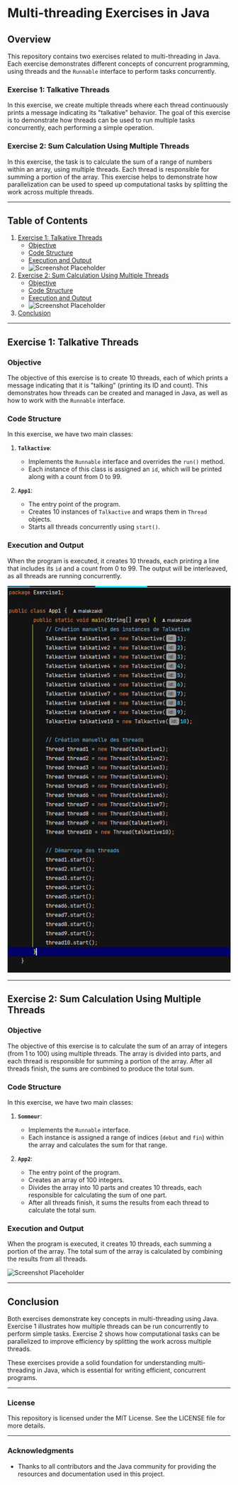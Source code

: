 # Multi-threading Exercises in Java 

## Overview

This repository contains two exercises related to multi-threading in Java. Each exercise demonstrates different concepts of concurrent programming, using threads and the `Runnable` interface to perform tasks concurrently.

### Exercise 1: Talkative Threads
In this exercise, we create multiple threads where each thread continuously prints a message indicating its "talkative" behavior. The goal of this exercise is to demonstrate how threads can be used to run multiple tasks concurrently, each performing a simple operation.

### Exercise 2: Sum Calculation Using Multiple Threads
In this exercise, the task is to calculate the sum of a range of numbers within an array, using multiple threads. Each thread is responsible for summing a portion of the array. This exercise helps to demonstrate how parallelization can be used to speed up computational tasks by splitting the work across multiple threads.

---

## Table of Contents
1. [Exercise 1: Talkative Threads](#exercise-1-talkative-threads)
   - [Objective](#objective)
   - [Code Structure](#code-structure)
   - [Execution and Output](#execution-and-output)
   - ![Screenshot Placeholder](#screenshot-placeholder)
2. [Exercise 2: Sum Calculation Using Multiple Threads](#exercise-2-sum-calculation-using-multiple-threads)
   - [Objective](#objective-1)
   - [Code Structure](#code-structure-1)
   - [Execution and Output](#execution-and-output-1)
   - ![Screenshot Placeholder](#screenshot-placeholder-1)
3. [Conclusion](#conclusion)

---

## Exercise 1: Talkative Threads

### Objective
The objective of this exercise is to create 10 threads, each of which prints a message indicating that it is "talking" (printing its ID and count). This demonstrates how threads can be created and managed in Java, as well as how to work with the `Runnable` interface.

### Code Structure

In this exercise, we have two main classes:

1. **`Talkactive`**:
    - Implements the `Runnable` interface and overrides the `run()` method.
    - Each instance of this class is assigned an `id`, which will be printed along with a count from 0 to 99.

2. **`App1`**:
    - The entry point of the program.
    - Creates 10 instances of `Talkactive` and wraps them in `Thread` objects.
    - Starts all threads concurrently using `start()`.

### Execution and Output
When the program is executed, it creates 10 threads, each printing a line that includes its `id` and a count from 0 to 99. The output will be interleaved, as all threads are running concurrently.

![Screenshot Placeholder](https://github.com/malakzaidi/Tps_POO_SDIA1/blob/main/src/Tp7/screenshots/1.PNG)

---

## Exercise 2: Sum Calculation Using Multiple Threads

### Objective
The objective of this exercise is to calculate the sum of an array of integers (from 1 to 100) using multiple threads. The array is divided into parts, and each thread is responsible for summing a portion of the array. After all threads finish, the sums are combined to produce the total sum.

### Code Structure

In this exercise, we have two main classes:

1. **`Sommeur`**:
    - Implements the `Runnable` interface.
    - Each instance is assigned a range of indices (`debut` and `fin`) within the array and calculates the sum for that range.

2. **`App2`**:
    - The entry point of the program.
    - Creates an array of 100 integers.
    - Divides the array into 10 parts and creates 10 threads, each responsible for calculating the sum of one part.
    - After all threads finish, it sums the results from each thread to calculate the total sum.

### Execution and Output
When the program is executed, it creates 10 threads, each summing a portion of the array. The total sum of the array is calculated by combining the results from all threads.

![Screenshot Placeholder](#screenshot-placeholder-1)

---

## Conclusion
Both exercises demonstrate key concepts in multi-threading using Java. Exercise 1 illustrates how multiple threads can be run concurrently to perform simple tasks. Exercise 2 shows how computational tasks can be parallelized to improve efficiency by splitting the work across multiple threads.

These exercises provide a solid foundation for understanding multi-threading in Java, which is essential for writing efficient, concurrent programs.

---

### License
This repository is licensed under the MIT License. See the LICENSE file for more details.

---

### Acknowledgments
- Thanks to all contributors and the Java community for providing the resources and documentation used in this project.

